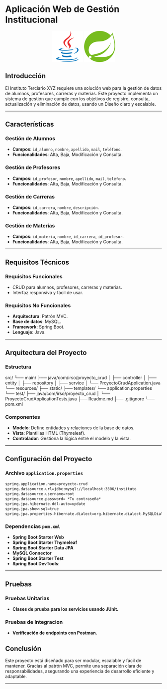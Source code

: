 # Aplicación Web de Gestión Institucional

<p align="center">
  <img src="https://raw.githubusercontent.com/devicons/devicon/master/icons/java/java-original.svg" alt="Java Logo" width="100" height="100">
  <img src="https://raw.githubusercontent.com/devicons/devicon/master/icons/spring/spring-original.svg" alt="Spring Logo" width="100" height="100">
</p>

## Introducción

El Instituto Terciario XYZ requiere una solución web para la gestión de datos de alumnos, profesores, carreras y materias. Este proyecto implementa un sistema de gestión que cumple con los objetivos de registro, consulta, actualización y eliminación de datos, usando un Diseño claro y escalable.

---

## Características

### Gestión de Alumnos
- **Campos**: `id_alumno`, `nombre`, `apellido`, `mail`, `teléfono`.
- **Funcionalidades**: Alta, Baja, Modificación y Consulta.

### Gestión de Profesores
- **Campos**: `id_profesor`, `nombre`, `apellido`, `mail`, `teléfono`.
- **Funcionalidades**: Alta, Baja, Modificación y Consulta.

### Gestión de Carreras
- **Campos**: `id_carrera`, `nombre`, `descripción`.
- **Funcionalidades**: Alta, Baja, Modificación y Consulta.

### Gestión de Materias
- **Campos**: `id_materia`, `nombre`, `id_carrera`, `id_profesor`.
- **Funcionalidades**: Alta, Baja, Modificación y Consulta.

---

## Requisitos Técnicos

### Requisitos Funcionales
- CRUD para alumnos, profesores, carreras y materias.
- Interfaz responsiva y fácil de usar.

### Requisitos No Funcionales
- **Arquitectura**: Patrón MVC.
- **Base de datos**: MySQL.
- **Framework**: Spring Boot.
- **Lenguaje**: Java.

---

## Arquitectura del Proyecto

### Estructura

src/ 
└── main/ 
├── java/com/irso/proyecto_crud 
│ ├── controller 
│ ├── entity 
│ ├── repository 
│ ├── service 
│ └── ProyectoCrudApplication.java 
└── resources/ 
├── static/ 
├── templates/ 
└── application.properties 
└── test/ 
├── java/com/irso/proyecto_crud 
│ └── ProyectoCrudApplicationTests.java 
├── Readme.md
├── .gitignore
└── pom.xml

### Componentes
- **Modelo**: Define entidades y relaciones de la base de datos.
- **Vista**: Plantillas HTML (Thymeleaf).
- **Controlador**: Gestiona la lógica entre el modelo y la vista.

---

## Configuración del Proyecto

### Archivo `application.properties`
```properties
spring.application.name=proyecto-crud
spring.datasource.url=jdbc:mysql://localhost:3306/instituto
spring.datasource.username=root
spring.datasource.password= *Tu contraseña*
spring.jpa.hibernate.ddl-auto=update
spring.jpa.show-sql=true
spring.jpa.properties.hibernate.dialect=org.hibernate.dialect.MySQLDialect
```

### Dependencias `pom.xml`

- **Spring Boot Starter Web**
- **Spring Boot Starter Thymeleaf**
- **Spring Boot Starter Data JPA**
- **MySQL Connector**
- **Spring Boot Starter Test**
- **Spring Boot DevTools**:

---

## Pruebas

### Pruebas Unitarias

- **Clases de prueba para los servicios usando JUnit.**

### Pruebas de Integracion

- **Verificación de endpoints con Postman.**

## Conclusión

Este proyecto está diseñado para ser modular, escalable y fácil de mantener. Gracias al patrón MVC, permite una separación clara de responsabilidades, asegurando una experiencia de desarrollo eficiente y adaptable.


---
